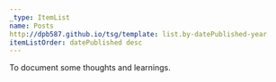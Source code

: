 ```yaml
---
_type: ItemList
name: Posts
http://dpb587.github.io/tsg/template: list.by-datePublished-year
itemListOrder: datePublished desc
---
```


To document some thoughts and learnings.
